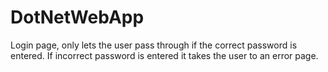 # DotNetWebApp

Login page, only lets the user pass through if the correct password is entered. If incorrect password is entered it takes the user to an error page.
